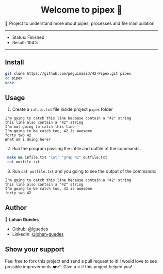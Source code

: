 <h1 align="center">Welcome to pipex 👋</h1>
<p>🧪 Project to understand more about pipes, processes and file manipulation </p>

---

- Status: Finished
- Result: 104%

---

## Install

```sh
git clone https://github.com/peguimasid/42-Pipex.git pipex
cd pipex
make
```

## Usage

1. Create a `infile.txt` file inside project `pipex` folder

```
I'm going to catch this line because contain a "42" string
this line also contain a "42" string
I'm not going to catch this line
I'm going to be catch too, 42 is awesome
forty two 42
What am i doing here?
```

2. Run the program passing the infile and outfile of the commands.

```sh
 make && infile.txt "cat" "grep 42" outfile.txt
 cat outfile.txt
```


3. Run `cat outfile.txt` and you going to see the output of the commands:

```
I'm going to catch this line because contain a "42" string
this line also contain a "42" string
I'm going to be catch too, 42 is awesome
forty two 42
```

## Author

👤 **Lohan Guedes**

- Github: [@lguedes](https://github.com/lohanguedes)
- LinkedIn: [@lohan-guedes](https://www.linkedin.com/in/lohan-guedes-0349b5239/)

## Show your support

Feel free to fork this project and send a pull request to it! I would love to see possible improvements :mending_heart:.
Give a ⭐️ if this project helped you!
